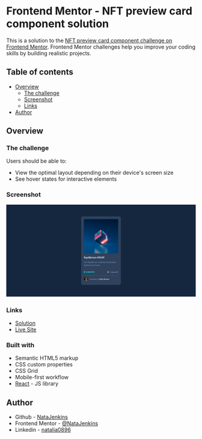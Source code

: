 # Frontend Mentor - NFT preview card component solution

This is a solution to the [NFT preview card component challenge on Frontend Mentor](https://www.frontendmentor.io/challenges/nft-preview-card-component-SbdUL_w0U). Frontend Mentor challenges help you improve your coding skills by building realistic projects.

## Table of contents

-   [Overview](#overview)
    -   [The challenge](#the-challenge)
    -   [Screenshot](#screenshot)
    -   [Links](#links)
-   [Author](#author)

## Overview

### The challenge

Users should be able to:

-   View the optimal layout depending on their device's screen size
-   See hover states for interactive elements

### Screenshot

![](./src/assets/screenshot.png)

### Links

-   [Solution](https://github.com/NataJenkins/nft-preview-component)
-   [Live Site](https://gorgeous-maamoul-31d952.netlify.app)

### Built with

-   Semantic HTML5 markup
-   CSS custom properties
-   CSS Grid
-   Mobile-first workflow
-   [React](https://reactjs.org/) - JS library

## Author

-   Github - [NataJenkins](https://github.com/NataJenkins)
-   Frontend Mentor - [@NataJenkins](https://www.frontendmentor.io/profile/NataJenkins)
-   Linkedin - [natalia0896](https://www.linkedin.com/in/natalia0896/)
